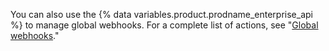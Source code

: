 You can also use the {% data variables.product.prodname_enterprise_api %} to manage global webhooks. For a complete list of actions, see "[Global webhooks](/rest/reference/enterprise-admin#global-webhooks)."
